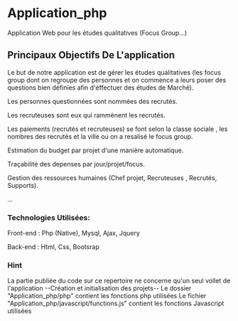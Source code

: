 # Application_php
Application Web pour les études qualitatives (Focus Group...)


## Principaux Objectifs De L'application 
Le but de notre application est de gérer les études qualitatives (les focus group dont on regroupe des personnes et on commence a leurs
poser des questions bien définies afin d'éffectuer des études de Marché).

Les personnes questionnées sont nommées des recrutés.

Les recruteuses sont eux qui rammènent les recrutés.

Les paiements (recrutés et recruteuses) se font selon la classe sociale , les nombres des recrutés et la ville ou on a resalisé le focus
group.

Estimation du budget par projet d'une manière automatique.

Traçabilité des depenses par jour/projet/focus.

Gestion des ressources humaines (Chef projet, Recruteuses , Recrutés, Supports).

...

### Technologies Utilisées:
Front-end : Php (Native), Mysql, Ajax, Jquery

Back-end : Html, Css, Bootsrap


### Hint
La partie publiée du code sur ce repertoire ne concerne qu'un seul vollet de l'application --Création et initialisation des projets--
Le dossier "Application_php/php" contient les fonctions php utilisées
Le fichier "Application_php/javascript/functions.js" contient les fonctions Javascript utilisées 

